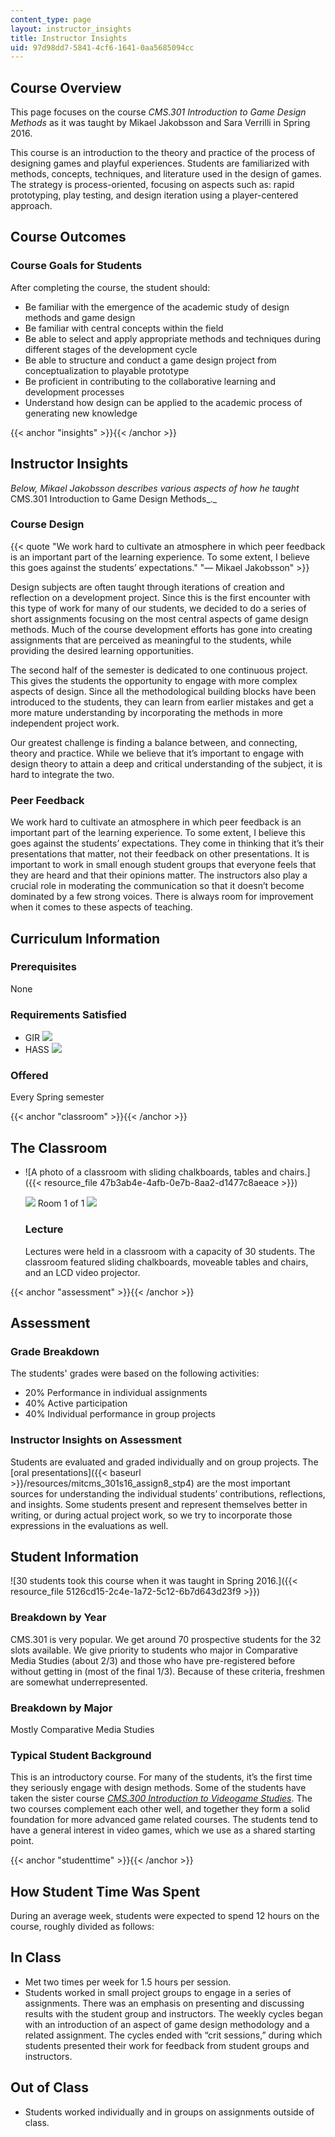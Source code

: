```yaml
---
content_type: page
layout: instructor_insights
title: Instructor Insights
uid: 97d98dd7-5841-4cf6-1641-0aa5685094cc
---
```


Course Overview
---------------

This page focuses on the course _CMS.301 Introduction to Game Design Methods_ as it was taught by Mikael Jakobsson and Sara Verrilli in Spring 2016.

This course is an introduction to the theory and practice of the process of designing games and playful experiences. Students are familiarized with methods, concepts, techniques, and literature used in the design of games. The strategy is process-oriented, focusing on aspects such as: rapid prototyping, play testing, and design iteration using a player-centered approach.

Course Outcomes
---------------

### Course Goals for Students

After completing the course, the student should:

*   Be familiar with the emergence of the academic study of design methods and game design
*   Be familiar with central concepts within the field
*   Be able to select and apply appropriate methods and techniques during different stages of the development cycle
*   Be able to structure and conduct a game design project from conceptualization to playable prototype
*   Be proficient in contributing to the collaborative learning and development processes
*   Understand how design can be applied to the academic process of generating new knowledge

{{< anchor "insights" >}}{{< /anchor >}}

Instructor Insights
-------------------

_Below, Mikael Jakobsson describes various aspects of how he taught_ CMS.301 Introduction to Game Design Methods_._

### Course Design

{{< quote "We work hard to cultivate an atmosphere in which peer feedback is an important part of the learning experience. To some extent, I believe this goes against the students’ expectations." "— Mikael Jakobsson" >}}

Design subjects are often taught through iterations of creation and reflection on a development project. Since this is the first encounter with this type of work for many of our students, we decided to do a series of short assignments focusing on the most central aspects of game design methods. Much of the course development efforts has gone into creating assignments that are perceived as meaningful to the students, while providing the desired learning opportunities.

The second half of the semester is dedicated to one continuous project. This gives the students the opportunity to engage with more complex aspects of design. Since all the methodological building blocks have been introduced to the students, they can learn from earlier mistakes and get a more mature understanding by incorporating the methods in more independent project work.

Our greatest challenge is finding a balance between, and connecting, theory and practice. While we believe that it’s important to engage with design theory to attain a deep and critical understanding of the subject, it is hard to integrate the two.

### Peer Feedback

We work hard to cultivate an atmosphere in which peer feedback is an important part of the learning experience. To some extent, I believe this goes against the students’ expectations. They come in thinking that it’s their presentations that matter, not their feedback on other presentations. It is important to work in small enough student groups that everyone feels that they are heard and that their opinions matter. The instructors also play a crucial role in moderating the communication so that it doesn’t become dominated by a few strong voices. There is always room for improvement when it comes to these aspects of teaching.

Curriculum Information
----------------------

### Prerequisites

None

### Requirements Satisfied

*   GIR ![](/images/educator/icon-question-gir.png)
*   HASS ![](/images/educator/icon-question-hass.png)

### Offered

Every Spring semester

{{< anchor "classroom" >}}{{< /anchor >}}

The Classroom
-------------

*   ![A photo of a classroom with sliding chalkboards, tables and chairs.]({{< resource_file 47b3ab4e-4afb-0e7b-8aa2-d1477c8aeace >}})
    
    ![](/images/educator/classroom_prev_dim.png) Room 1 of 1 ![](/images/educator/classroom_next_dim.png)
    
    ### Lecture
    
    Lectures were held in a classroom with a capacity of 30 students. The classroom featured sliding chalkboards, moveable tables and chairs, and an LCD video projector.
    

{{< anchor "assessment" >}}{{< /anchor >}}

Assessment
----------

### Grade Breakdown

The students' grades were based on the following activities:

- 20% Performance in individual assignments
- 40% Active participation
- 40% Individual performance in group projects

### Instructor Insights on Assessment

Students are evaluated and graded individually and on group projects. The [oral presentations]({{< baseurl >}}/resources/mitcms_301s16_assign8_stp4) are the most important sources for understanding the individual students’ contributions, reflections, and insights. Some students present and represent themselves better in writing, or during actual project work, so we try to incorporate those expressions in the evaluations as well.

Student Information
-------------------

![30 students took this course when it was taught in Spring 2016.]({{< resource_file 5126cd15-2c4e-1a72-5c12-6b7d643d23f9 >}})

### Breakdown by Year

CMS.301 is very popular. We get around 70 prospective students for the 32 slots available. We give priority to students who major in Comparative Media Studies (about 2/3) and those who have pre-registered before without getting in (most of the final 1/3). Because of these criteria, freshmen are somewhat underrepresented.

### Breakdown by Major

Mostly Comparative Media Studies

### Typical Student Background

This is an introductory course. For many of the students, it’s the first time they seriously engage with design methods. Some of the students have taken the sister course _[CMS.300 Introduction to Videogame Studies](./resolveuid/2c81dfb22b6a12385f3f897b27e65de9)_. The two courses complement each other well, and together they form a solid foundation for more advanced game related courses. The students tend to have a general interest in video games, which we use as a shared starting point.

{{< anchor "studenttime" >}}{{< /anchor >}}

How Student Time Was Spent
--------------------------

During an average week, students were expected to spend 12 hours on the course, roughly divided as follows:

In Class
--------

*   Met two times per week for 1.5 hours per session.
*   Students worked in small project groups to engage in a series of assignments. There was an emphasis on presenting and discussing results with the student group and instructors. The weekly cycles began with an introduction of an aspect of game design methodology and a related assignment. The cycles ended with “crit sessions,” during which students presented their work for feedback from student groups and instructors. 

Out of Class
------------

*   Students worked individually and in groups on assignments outside of class.